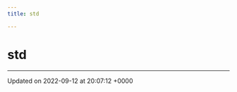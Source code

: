 ```yaml
---
title: std

---
```


# std








-------------------------------

Updated on 2022-09-12 at 20:07:12 +0000